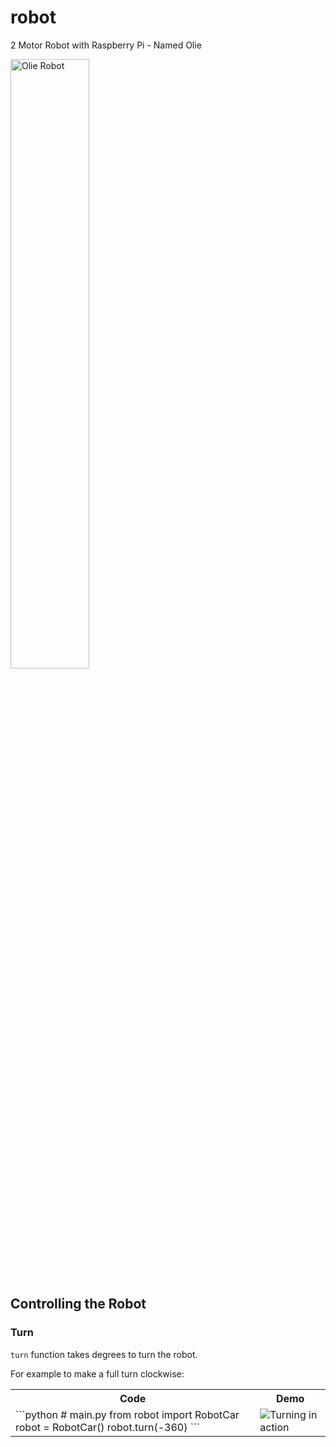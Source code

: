 # robot
2 Motor Robot with Raspberry Pi - Named Olie

<img alt = "Olie Robot" src="img/robot-front.JPG" width="50%" />

## Controlling the Robot

### Turn

`turn` function takes degrees to turn the robot.

For example to make a full turn clockwise:

<table>
  <tr>
    <th>Code</th><th>Demo</th>
  </tr>
  <tr>
    <td>
    ```python
    # main.py
    from robot import RobotCar
    robot = RobotCar()
    robot.turn(-360)
    ```
    </td>
    <td>
      <img alt = "Turning in action" src="https://user-images.githubusercontent.com/1449277/104133150-9de34e80-5379-11eb-98ca-2cf45671be51.gif" />
    </td>
  </tr>
</table>
